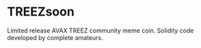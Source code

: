 # TREEZsoon
Limited release AVAX TREEZ community meme coin. Solidity code developed by complete amateurs. 
